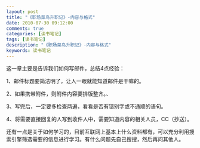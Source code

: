 ```yaml
---
layout: post
title: "《职场菜鸟升职记》-内容与格式"
date: 2010-07-30 09:12:00
comments: true
categories: [读书笔记]
tags: [读书笔记]
description: "《职场菜鸟升职记》-内容与格式"
keywords: 读书笔记
---
```


这一章主要是告诉我们如何写邮件，总结4点经验：

  1、邮件标题要简洁明了，让人一眼就能知道邮件是干嘛的。

  2、如果携带附件，则附件内容要排版整齐。、

  3、写完后，一定要多检查两遍，看看是否有错别字或不通顺的语句。

  4、将需要直接回复的人写到收件人中，需要知道内容的相关人员，CC（抄送）。

还有一点是关于如何学习的，目前互联网上基本上什么资料都有，可以充分利用搜索引擎筛选需要的信息进行学习。有什么问题先自己搜搜，然后再问其他人。
